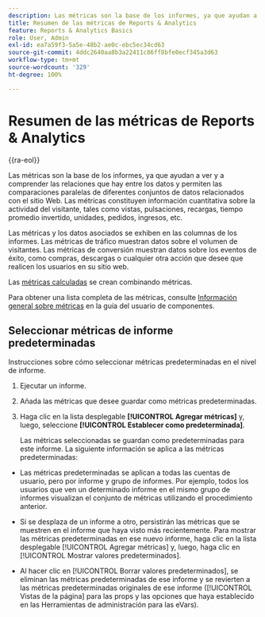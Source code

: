 ```yaml
---
description: Las métricas son la base de los informes, ya que ayudan a ver y a comprender las relaciones que hay entre los datos y permiten las comparaciones paralelas de diferentes conjuntos de datos relacionados con el sitio Web. Las métricas constituyen información cuantitativa sobre la actividad del visitante, tales como vistas, pulsaciones, recargas, tiempo promedio invertido, unidades, pedidos, ingresos, etc.
title: Resumen de las métricas de Reports & Analytics
feature: Reports & Analytics Basics
role: User, Admin
exl-id: ea7a59f3-5a5e-48b2-ae0c-ebc5ec34cd63
source-git-commit: 4ddc2640aa8b3a22411c86ff8bfe0ecf345a3d63
workflow-type: tm+mt
source-wordcount: '329'
ht-degree: 100%

---
```


# Resumen de las métricas de Reports &amp; Analytics

{{ra-eol}}

Las métricas son la base de los informes, ya que ayudan a ver y a comprender las relaciones que hay entre los datos y permiten las comparaciones paralelas de diferentes conjuntos de datos relacionados con el sitio Web. Las métricas constituyen información cuantitativa sobre la actividad del visitante, tales como vistas, pulsaciones, recargas, tiempo promedio invertido, unidades, pedidos, ingresos, etc.

Las métricas y los datos asociados se exhiben en las columnas de los informes. Las métricas de tráfico muestran datos sobre el volumen de visitantes. Las métricas de conversión muestran datos sobre los eventos de éxito, como compras, descargas o cualquier otra acción que desee que realicen los usuarios en su sitio web.

Las [métricas calculadas](/help/components/c-calcmetrics/cm-overview.md) se crean combinando métricas.

Para obtener una lista completa de las métricas, consulte [Información general sobre métricas](/help/components/metrics/overview.md) en la guía del usuario de componentes.

## Seleccionar métricas de informe predeterminadas

Instrucciones sobre cómo seleccionar métricas predeterminadas en el nivel de informe.

<!-- 

t_metrics_set_default.xml

 -->

1. Ejecutar un informe.
1. Añada las métricas que desee guardar como métricas predeterminadas.
1. Haga clic en la lista desplegable **[!UICONTROL Agregar métricas]** y, luego, seleccione **[!UICONTROL Establecer como predeterminada]**.

   Las métricas seleccionadas se guardan como predeterminadas para este informe. La siguiente información se aplica a las métricas predeterminadas:

* Las métricas predeterminadas se aplican a todas las cuentas de usuario, pero por informe y grupo de informes. Por ejemplo, todos los usuarios que ven un determinado informe en el mismo grupo de informes visualizan el conjunto de métricas utilizando el procedimiento anterior.
* Si se desplaza de un informe a otro, persistirán las métricas que se muestren en el informe que haya visto más recientemente. Para mostrar las métricas predeterminadas en ese nuevo informe, haga clic en la lista desplegable [!UICONTROL Agregar métricas] y, luego, haga clic en [!UICONTROL Mostrar valores predeterminados].

* Al hacer clic en [!UICONTROL Borrar valores predeterminados], se eliminan las métricas predeterminadas de ese informe y se revierten a las métricas predeterminadas originales de ese informe ([!UICONTROL Vistas de la página] para las props y las opciones que haya establecido en las Herramientas de administración para las eVars).
